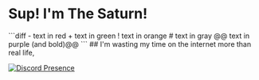 <h1>Sup! I'm The Saturn!</h1>
```diff
- text in red
+ text in green
! text in orange
# text in gray
@@ text in purple (and bold)@@
```
 ## I'm wasting my time on the internet more than real life, 


[![Discord Presence](https://lanyard-profile-readme.vercel.app/api/610761919808143370)](https://discord.com/users/610761919808143370)
